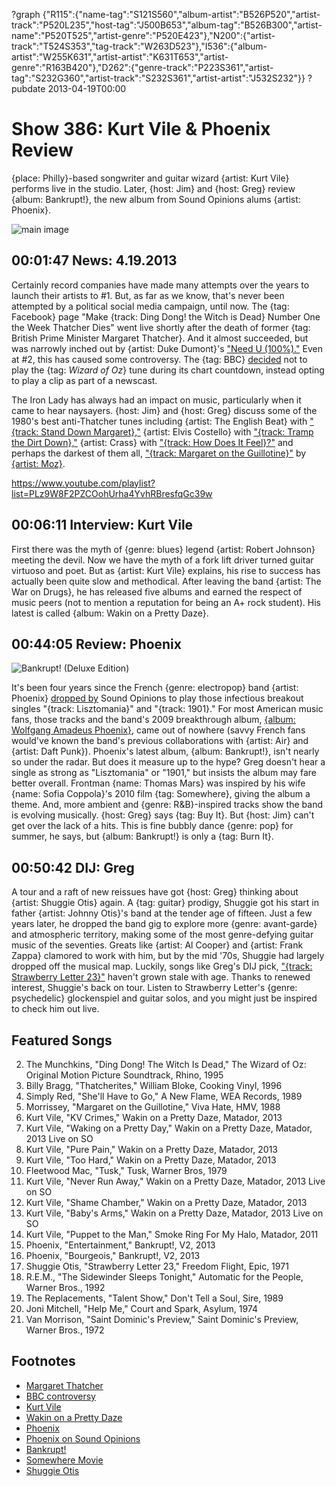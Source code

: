 ?graph {"R115":{"name-tag":"S121S560","album-artist":"B526P520","artist-track":"P520L235","host-tag":"J500B653","album-tag":"B526B300","artist-name":"P520T525","artist-genre":"P520E423"},"N200":{"artist-track":"T524S353","tag-track":"W263D523"},"I536":{"album-artist":"W255K631","artist-artist":"K631T653","artist-genre":"R163B420"},"D262":{"genre-track":"P223S361","artist-tag":"S232G360","artist-track":"S232S361","artist-artist":"J532S232"}}
?pubdate 2013-04-19T00:00

# Show 386: Kurt Vile & Phoenix Review
{place: Philly}-based songwriter and guitar wizard {artist: Kurt Vile} performs live in the studio. Later, {host: Jim} and {host: Greg} review {album: Bankrupt!}, the new album from Sound Opinions alums {artist: Phoenix}.

![main image](http://static.soundopinions.org/images/2013/kurtvile.jpg)

## 00:01:47 News: 4.19.2013
Certainly record companies have made many attempts over the years to launch their artists to #1. But, as far as we know, that's never been attempted by a political social media campaign, until now. The {tag: Facebook} page "Make {track: Ding Dong! the Witch is Dead} Number One the Week Thatcher Dies" went live shortly after the death of former {tag: British Prime Minister Margaret Thatcher}. And it almost succeeded, but was narrowly inched out by {artist: Duke Dumont}'s ["Need U (100%)."](https://www.youtube.com/watch?v=CgTB1ay_nnA) Even at #2, this has caused some controversy. The {tag: BBC} [decided](http://www.bbc.co.uk/blogs/aboutthebbc/posts/Statement-regarding-Radio-1s-Chart-Show-14-April-2013) not to play the {tag: *Wizard of Oz*} tune during its chart countdown, instead opting to play a clip as part of a newscast.

The Iron Lady has always had an impact on music, particularly when it came to hear naysayers. {host: Jim} and {host: Greg} discuss some of the 1980's best anti-Thatcher tunes including {artist: The English Beat} with ["{track: Stand Down Margaret},"]( https://www.youtube.com/watch?v=-K6YWX4OL0o) {artist: Elvis Costello} with ["{track: Tramp the Dirt Down},"](https://www.youtube.com/watch?feature=player_embedded&v=9t4-zDem1Sk) {artist: Crass} with ["{track: How Does It Feel}?"](https://www.youtube.com/watch?feature=player_embedded&v=mIDdvnHQrjk) and perhaps the darkest of them all, ["{track: Margaret on the Guillotine}"](https://www.youtube.com/watch?feature=player_embedded&v=hsq3H_6XuFA) by [{artist: Moz}](http://exclaim.ca/News/morrissey_pens_open_letter_on_thatcher_media_coverage_accuses_british_government_of_dictatorship_tactics).

https://www.youtube.com/playlist?list=PLz9W8F2PZCOohUrha4YvhRBresfqGc39w

## 00:06:11 Interview: Kurt Vile
First there was the myth of {genre: blues} legend {artist: Robert Johnson} meeting the devil. Now we have the myth of a fork lift driver turned guitar virtuoso and poet. But as {artist: Kurt Vile} explains, his rise to success has actually been quite slow and methodical. After leaving the band {artist: The War on Drugs}, he has released five albums and earned the respect of music peers (not to mention a reputation for being an A+ rock student). His latest is called {album: Wakin on a Pretty Daze}. 

## 00:44:05 Review: Phoenix
![Bankrupt! (Deluxe Edition)](http://is5.mzstatic.com/image/thumb/Music/v4/02/72/29/0272292e-9d78-e029-cc7d-44fa97206725/source/600x600bb.jpg "5500360/599818944")

It's been four years since the French {genre: electropop} band {artist: Phoenix} [dropped by](http://www.soundopinions.org/show/204/) Sound Opinions to play those infectious breakout singles "{track: Lisztomania}" and "{track: 1901}." For most American music fans, those tracks and the band's 2009 breakthrough album, [{album: Wolfgang Amadeus Phoenix}](show/185/review/phoenix), came out of nowhere (savvy French fans would've known the band's previous collaborations with {artist: Air} and {artist: Daft Punk}). Phoenix's latest album, {album: Bankrupt!}, isn't nearly so under the radar. But does it measure up to the hype? Greg doesn't hear a single as strong as "Lisztomania" or "1901," but insists the album may fare better overall. Frontman {name: Thomas Mars} was inspired by his wife {name: Sofia Coppola}'s 2010 film {tag: Somewhere}, giving the album a theme. And, more ambient and {genre: R&B}-inspired tracks show the band is evolving musically. {host: Greg} says {tag: Buy It}. But {host: Jim} can't get over the lack of a hits. This is fine bubbly dance {genre: pop} for summer, he says, but {album: Bankrupt!} is only a {tag: Burn It}.


## 00:50:42 DIJ: Greg
A tour and a raft of new reissues have got {host: Greg} thinking about {artist: Shuggie Otis} again. A {tag: guitar} prodigy, Shuggie got his start in father {artist: Johnny Otis}'s band at the tender age of fifteen. Just a few years later, he dropped the band gig to explore more {genre: avant-garde} and atmospheric territory, making some of the most genre-defying guitar music of the seventies. Greats like {artist: Al Cooper} and {artist: Frank Zappa} clamored to work with him, but by the mid '70s, Shuggie had largely dropped off the musical map. Luckily, songs like Greg's DIJ pick, ["{track: Strawberry Letter 23}"](https://www.youtube.com/watch?v=iAPPAJ1sT8g) haven't grown stale with age. Thanks to renewed interest, Shuggie's back on tour. Listen to Strawberry Letter's {genre: psychedelic} glockenspiel and guitar solos, and you might just be inspired to check him out live.


## Featured Songs
2. The Munchkins, "Ding Dong! The Witch Is Dead," The Wizard of Oz: Original Motion Picture Soundtrack, Rhino, 1995
3. Billy Bragg, "Thatcherites," William Bloke, Cooking Vinyl, 1996
4. Simply Red, "She'll Have to Go," A New Flame, WEA Records, 1989
5. Morrissey, "Margaret on the Guillotine," Viva Hate, HMV, 1988
6. Kurt Vile, "KV Crimes," Wakin on a Pretty Daze, Matador, 2013
7. Kurt Vile, "Waking on a Pretty Day," Wakin on a Pretty Daze, Matador, 2013 Live on SO
8. Kurt Vile, "Pure Pain," Wakin on a Pretty Daze, Matador, 2013
9. Kurt Vile, "Too Hard," Wakin on a Pretty Daze, Matador, 2013
10. Fleetwood Mac, "Tusk," Tusk, Warner Bros, 1979
11. Kurt Vile, "Never Run Away," Wakin on a Pretty Daze, Matador, 2013 Live on SO
12. Kurt Vile, "Shame Chamber," Wakin on a Pretty Daze, Matador, 2013
13. Kurt Vile, "Baby's Arms," Wakin on a Pretty Daze, Matador, 2013 Live on SO
14. Kurt Vile, "Puppet to the Man," Smoke Ring For My Halo, Matador, 2011
15. Phoenix, "Entertainment," Bankrupt!, V2, 2013
16. Phoenix, "Bourgeois," Bankrupt!, V2, 2013
17. Shuggie Otis, "Strawberry Letter 23," Freedom Flight, Epic, 1971
18. R.E.M., "The Sidewinder Sleeps Tonight," Automatic for the People, Warner Bros., 1992
19. The Replacements, "Talent Show," Don't Tell a Soul, Sire, 1989
20. Joni Mitchell, "Help Me," Court and Spark, Asylum, 1974
21. Van Morrison, "Saint Dominic's Preview," Saint Dominic's Preview, Warner Bros., 1972

## Footnotes
- [Margaret Thatcher](http://topics.time.com/margaret-thatcher/covers/)
- [BBC controversy](http://www.theguardian.com/politics/2013/apr/14/thatcher-ding-dong-charts)
- [Kurt Vile](http://www.kurtvile.com/)
- [Wakin on a Pretty Daze](http://store.matadorrecords.com/wakin-on-a-pretty-daze)
- [Phoenix](http://www.wearephoenix.com/)
- [Phoenix on Sound Opinions](http://www.soundopinions.org/show/204/)
- [Bankrupt!](http://www.allmusic.com/album/bankrupt!-mw0002493055)
- [Somewhere Movie](http://www.focusfeatures.com/somewhere)
- [Shuggie Otis](http://www.shuggieotismusic.com/)
